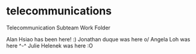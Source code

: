 # telecommunications
Telecommunication Subteam Work Folder

Alan Hsiao has been here! :)
Jonathan duque was here o/
Angela Loh was here ^-^
Julie Helenek was here :O
